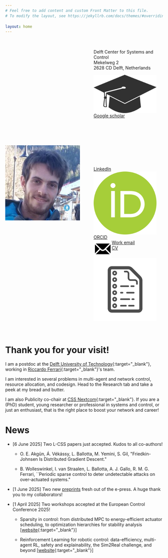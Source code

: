 ```yaml
---
# Feel free to add content and custom Front Matter to this file.
# To modify the layout, see https://jekyllrb.com/docs/themes/#overriding-theme-defaults

layout: home
---
```


<style>
.section {
    display: flex;
    flex-direction: row;
  }

  img {
    /* max-height:50%; */
    float: left;
    object-fit: contain;
  }
  
  .content {
    padding: 20px;
  }
</style>

<section class="section">
  <img src="/assets/myself.jpg" />
  <div class="content">
    <ul style="list-style-type:none;">
        <li>Delft Center for Systems and Control</li>
        <li>Mekelweg 2</li>
        <li>2628 CD Delft, Netherlands</li>
    </ul>
    <ul style="list-style-type:none;">
        <li><a href="https://scholar.google.com/citations?user=0Fv9vH8AAAAJ&hl=en&oi=ao" target="_blank"><img class="svg-icon" src="/assets/icons/scholar-icon.svg">Google scholar</a></li>
        <li><a href="https://www.linkedin.com/in/luca-ballotta-5a607b145/" target="_blank"><svg class="svg-icon"><use xlink:href="{{ '/assets/minima-social-icons.svg#linkedin'}}"></use></svg>LinkedIn</a></li>
        <li><a href="https://orcid.org/0000-0002-6521-7142" target="_blank"><img class="svg-icon" src="/assets/icons/orcid-icon.svg">ORCID</a></li>
        <li><a href="mailto:l.ballotta@tudelft.nl"><img class="svg-icon" src="/assets/icons/email-icon.svg">Work email</a></li>
        <li><a href="/assets/Academic_cv.pdf" target="_blank"><img class="svg-icon" src="/assets/icons/paper.svg">CV</a></li>
    </ul>
  </div>
</section>

<br>

<h1> Thank you for your visit! </h1>

I am a postdoc at the [Delft University of Technology](https://www.tudelft.nl/en/){:target="_blank"}, 
working in [Riccardo Ferrari](https://www.dcsc.tudelft.nl/~riccardoferrar/){:target="_blank"}'s team.

I am interested in several problems in multi-agent and network control, resource allocation, and codesign.
Head to the Research tab and take a peek at my bread and butter.

I am also Publicity co-chair at [CSS Nextcom](https://sites.google.com/view/css-nextcom/){:target="_blank"}.
If you are a (PhD) student, young researcher or professional in systems and control,
or just an enthusiast, that is the right place to boost your network and career!

<h1> News </h1>

- [6 June 2025] Two L-CSS papers just accepted. Kudos to all co-authors!
  
  - O. E. Akgün, Á. Vékássy, L. Ballotta, M. Yemini, S. Gil, "Friedkin-Johnsen Is Distributed Gradient Descent."

  - B. Wolleswinkel, I. van Straalen, L. Ballotta, A. J. Gallo, R. M. G. Ferrari, ``Periodic sparse control to deter undetectable attacks on over-actuated systems."

- [1 June 2025] Two new [preprints](publications.markdown) fresh out of the e-press. A huge thank you to my collaborators!

- [1 April 2025] Two workshops accepted at the European Control Conference 2025!

  - Sparsity in control: from distributed MPC to energy-efficient actuator scheduling, to optimization hierarchies for stability analysis
  [[website](https://sites.google.com/view/ecc25workshop-sparse-control){:target="_blank"}]

  - Reinforcement Learning for robotic control: data-efficiency, multi-agent RL, safety and explainability, the Sim2Real challenge, and beyond
  [[website](https://sites.google.com/view/ecc25workshop-rl){:target="_blank"}]